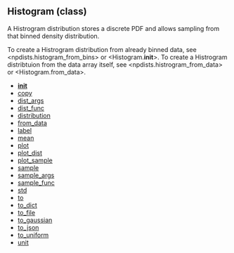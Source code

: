 ## Histogram (class)


A Histrogram distribution stores a discrete PDF and allows sampling from
that binned density distribution.

To create a Histrogram distribution from already binned data, see
<npdists.histogram_from_bins> or <Histogram.__init__>.  To create a
Histrogram distribtuion from the data array itself, see
<npdists.histrogram_from_data> or <Histogram.from_data>.



* [__init__](Histogram.__init__.md)
* [copy](Histogram.copy.md)
* [dist_args](Histogram.dist_args.md)
* [dist_func](Histogram.dist_func.md)
* [distribution](Histogram.distribution.md)
* [from_data](Histogram.from_data.md)
* [label](Histogram.label.md)
* [mean](Histogram.mean.md)
* [plot](Histogram.plot.md)
* [plot_dist](Histogram.plot_dist.md)
* [plot_sample](Histogram.plot_sample.md)
* [sample](Histogram.sample.md)
* [sample_args](Histogram.sample_args.md)
* [sample_func](Histogram.sample_func.md)
* [std](Histogram.std.md)
* [to](Histogram.to.md)
* [to_dict](Histogram.to_dict.md)
* [to_file](Histogram.to_file.md)
* [to_gaussian](Histogram.to_gaussian.md)
* [to_json](Histogram.to_json.md)
* [to_uniform](Histogram.to_uniform.md)
* [unit](Histogram.unit.md)
